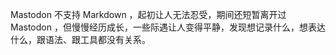 <p>Mastodon 不支持 Markdown ，起初让人无法忍受，期间还短暂离开过 Mastodon ，但慢慢经历成长，一些际遇让人变得平静，发现想记录什么，想表达什么，跟语法、跟工具都没有关系。</p>